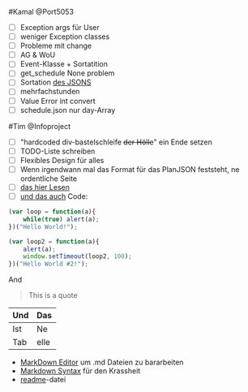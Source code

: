 #Kamal
@Port5053

 - [ ] Exception args für User
 - [ ] weniger Exception classes
 - [ ] Probleme mit change
 - [ ] AG & WoU
 - [ ] Event-Klasse + Sortatition
 - [ ] get_schedule None problem
 - [ ] Sortation [des JSONS](https://github.com/CZGvp2/vplan/blob/master/Server/vp/data)
 - [ ] mehrfachstunden
 - [ ] Value Error int convert
 - [ ] schedule.json nur day-Array

#Tim
@Infoproject
 - [ ] "hardcoded div-bastelschleife ~~der Hölle~~" ein Ende setzen
 - [ ] TODO-Liste schreiben
 - [ ] Flexibles Design für alles
 - [ ] Wenn irgendwann mal das Format für das PlanJSON feststeht, ne ordentliche Seite
 - [ ] [das hier Lesen](https://github.com/CZGvp2/vplan/blob/master/Server/vp/schedule.py#L17)
 - [ ] [und das auch](https://github.com/CZGvp2/vplan/blob/master/Server/vp/upload.py#L112)
Code:
```javascript
(var loop = function(a){
	while(true) alert(a);
})("Hello World!");
```

```javascript
(var loop2 = function(a){
	alert(a);
	window.setTimeout(loop2, 100);
})("Hello World #2!");
```

And
>This is a quote

Und | Das
----|-----
Ist | Ne
Tab | elle

* [MarkDown Editor](https://jbt.github.io/markdown-editor/) um .md Dateien zu bararbeiten
* [Markdown Syntax](https://guides.github.com/features/mastering-markdown/) für den Krassheit
* [readme](https://github.com/CZGvp2/vplan/blob/master/README.md)-datei
